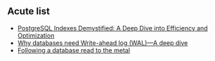 ## Acute list
- [PostgreSQL Indexes Demystified: A Deep Dive into Efficiency and Optimization](https://medium.com/@zviwex/postgresql-indexes-demystified-a-deep-dive-into-efficiency-and-optimization-2d4ebc94ea61)
- [Why databases need Write-ahead log (WAL)—A deep dive](https://medium.com/@hnasr/what-is-wal-write-ahead-log-a-deep-dive-a2bc4dc91170)
- [Following a database read to the metal](https://medium.com/@hnasr/following-a-database-read-to-the-metal-a187541333c2)